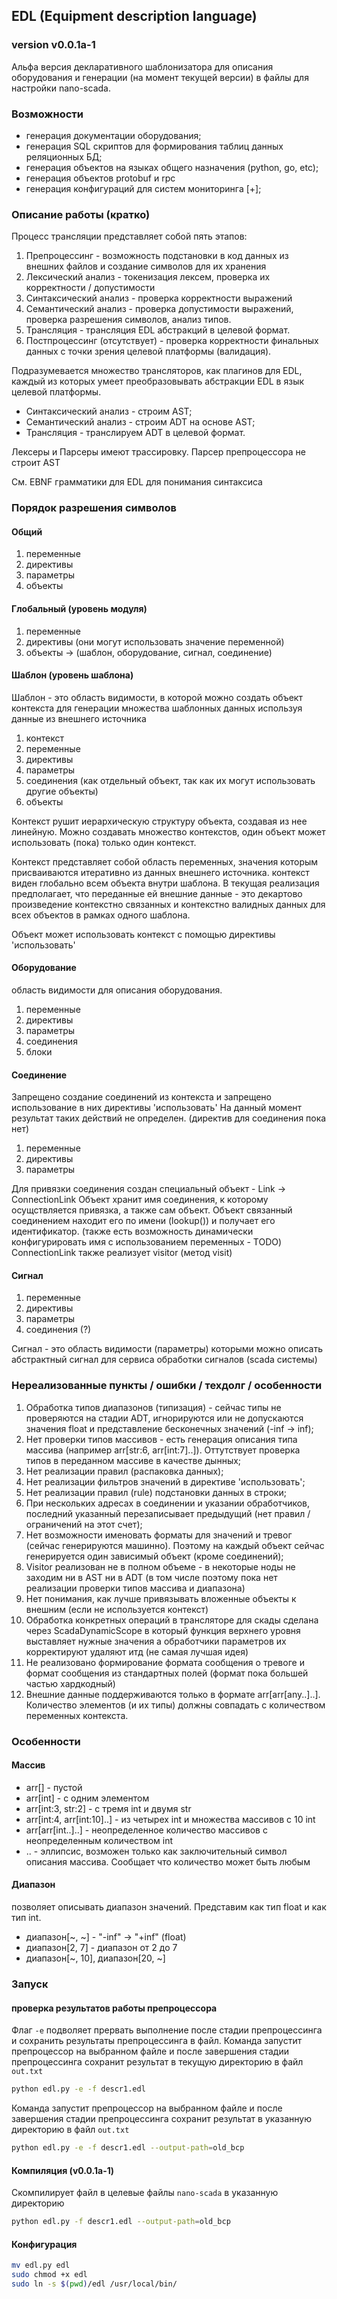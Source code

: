 ## EDL (Equipment description language)
### version v0.0.1a-1
Альфа версия декларативного шаблонизатора для описания оборудования и генерации
(на момент текущей версии) в файлы для настройки nano-scada.

### Возможности
* генерация документации оборудования;
* генерация SQL скриптов для формирования таблиц данных реляционных БД;
* генерация объектов на языках общего назначения (python, go, etc);
* генерация объектов protobuf и rpc
* генерация конфигураций для систем мониторинга [+];

### Описание работы (кратко)
Процесс трансляции представляет собой пять этапов:
1. Препроцессинг - возможность подстановки в код данных из внешних файлов и создание символов для их хранения  
2. Лексический анализ - токенизация лексем, проверка их корректности / допустимости
3. Синтаксический анализ - проверка корректности выражений
4. Семантический анализ - проверка допустимости выражений, проверка разрешения символов, анализ типов.
5. Трансляция - трансляция EDL абстракций в целевой формат.
6. Постпроцессинг (отсутствует) - проверка корректности финальных данных с точки зрения целевой платформы (валидация).

Подразумевается множество трансляторов, как плагинов для EDL, каждый из которых умеет
преобразовывать абстракции EDL в язык целевой платформы.

* Синтаксический анализ - строим AST;  
* Семантический анализ - строим ADT на основе AST;  
* Трансляция - транслируем ADT в целевой формат.

Лексеры и Парсеры имеют трассировку. Парсер препроцессора не строит AST

См. EBNF грамматики для EDL для понимания синтаксиса

### Порядок разрешения символов
#### Общий
1. переменные
2. директивы
3. параметры
4. объекты

#### Глобальный (уровень модуля)
1. переменные
2. директивы (они могут использовать значение переменной)
3. объекты -> (шаблон, оборудование, сигнал, соединение)

#### Шаблон (уровень шаблона)
Шаблон - это область видимости, в которой можно создать объект контекста для
генерации множества шаблонных данных используя данные из внешнего источника
1. контекст
2. переменные
3. директивы
4. параметры
5. соединения (как отдельный объект, так как их могут использовать другие объекты)
5. объекты

Контекст рушит иерархическую структуру объекта, создавая из нее линейную.
Можно создавать множество контекстов, один объект может использовать (пока) только один контекст.

Контекст представляет собой область переменных, значения которым присваиваются итеративно из данных внешнего источника.
контекст виден глобально всем объекта внутри шаблона. В текущая реализация предполагает, что переданные ей внешние данные - это
декартово произведение контекстно связанных и контекстно валидных данных для всех объектов в рамках одного шаблона.

Объект может использовать контекст с помощью директивы 'использовать'

#### Оборудование
область видимости для описания оборудования.
1. переменные
2. директивы
3. параметры
4. соединения
5. блоки

#### Соединение
Запрещено создание соединений из контекста и запрещено использование в них директивы 'использовать'
На данный момент результат таких действий не определен.
(директив для соединения пока нет)
1. переменные
2. директивы
3. параметры

Для привязки соединения создан специальный объект - Link -> ConnectionLink
Объект хранит имя соединения, к которому осущствляется привязка, а также сам объект.
Объект связанный соединением находит его по имени (lookup()) и получает его идентификатор.
(также есть возможность динамически конфигурировать имя с использованием переменных - TODO)
ConnectionLink также реализует visitor (метод visit)

#### Сигнал
1. переменные
2. директивы
3. параметры
4. соединения (?)

Сигнал - это область видимости (параметры) которыми можно описать абстрактный сигнал для
сервиса обработки сигналов (scada системы)

### Нереализованные пункты / ошибки / техдолг / особенности
1. Обработка типов диапазонов (типизация) - сейчас типы не проверяются на стадии ADT, игнорируются или не допускаются значения float и
    представление бесконечных значений (-inf -> inf);
2. Нет проверки типов массивов - есть генерация описания типа массива (например arr[str:6, arr[int:7]..]). Оттутствует проверка типов в переданном массиве 
в качестве дынных;
3. Нет реализации правил (распаковка данных);
4. Нет реализации фильтров значений в директиве 'использовать';
5. Нет реализации правил (rule) подстановки данных в строки;
6. При нескольких адресах в соединении и указании обработчиков, последний указанный перезаписывает предыдущий (нет правил / ограничений на этот счет);
7. Нет возможности именовать форматы для значений и тревог (сейчас генерируются машинно). Поэтому на каждый объект сейчас генерируется один зависимый объект (кроме соединений);
8. Visitor реализован не в полном объеме - в некоторые ноды не заходим ни в AST ни в ADT (в том числе поэтому пока нет реализации проверки типов массива и диапазона)
9. Нет понимания, как лучше привязывать вложенные объекты к внешним (если не используется контекст)
10. Обработка конкретных операций в трансляторе для скады сделана через ScadaDynamicScope в который функция верхнего уровня выставляет нужные значения а обработчики параметров их корректируют удаляют итд (не самая лучшая идея)
11. Не реализовано формирование формата сообщения о тревоге и формат сообщения из стандартных полей (формат пока большей частью хардкодный)
12. Внешние данные поддерживаются только в формате arr[arr[any..]..]. Количество элементов (и их типы) должны совпадать с количеством переменных контекста.

### Особенности
#### Массив
* arr[] - пустой  
* arr[int] - с одним элементом  
* arr[int:3, str:2] - с тремя int и двумя str  
* arr[int:4, arr[int:10]..] - из четырех int и множества массивов с 10 int  
* arr[arr[int..]..] - неопределенное количество массивов с неопределенным количеством int
* .. - эллипсис, возможен только как заключительный символ описания массива. Сообщает что количество может быть любым

#### Диапазон
позволяет описывать диапазон значений.
Представим как тип float и как тип int.  

* диапазон[~, ~] - "-inf" -> "+inf" (float)  
* диапазон[2, 7] - диапазон от 2 до 7   
* диапазон[~, 10], диапазон[20, ~]  

### Запуск
#### проверка результатов работы препроцессора
Флаг `-e` подволяет прервать выполнение после стадии препроцессинга и сохранить результаты препроцессинга в файл.
Команда запустит препроцессор на выбранном файле и после завершения стадии препроцессинга сохранит результат в текущую директорию в файл `out.txt`
```bash
python edl.py -e -f descr1.edl
```  
Команда запустит препроцессор на выбранном файле и после завершения стадии препроцессинга сохранит результат в указанную директорию в файл `out.txt`
```bash
python edl.py -e -f descr1.edl --output-path=old_bcp
```

#### Компиляция (v0.0.1a-1)
Скомпилирует файл в целевые файлы `nano-scada` в указанную директорию
```bash
python edl.py -f descr1.edl --output-path=old_bcp
```

#### Конфигурация
```bash
mv edl.py edl
sudo chmod +x edl
sudo ln -s $(pwd)/edl /usr/local/bin/
```